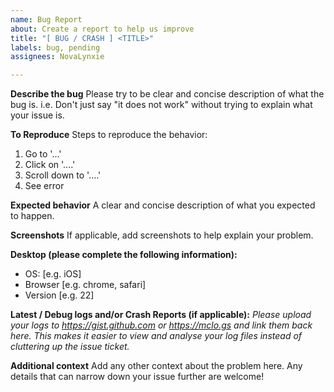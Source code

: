 ```yaml
---
name: Bug Report
about: Create a report to help us improve
title: "[ BUG / CRASH ] <TITLE>"
labels: bug, pending
assignees: NovaLynxie

---
```


**Describe the bug**
Please try to be clear and concise description of what the bug is.
i.e. Don't just say "it does not work" without trying to explain what your issue is.

**To Reproduce**
Steps to reproduce the behavior:
1. Go to '...'
2. Click on '....'
3. Scroll down to '....'
4. See error

**Expected behavior**
A clear and concise description of what you expected to happen.

**Screenshots**
If applicable, add screenshots to help explain your problem.

**Desktop (please complete the following information):**
 - OS: [e.g. iOS]
 - Browser [e.g. chrome, safari]
 - Version [e.g. 22]

**Latest / Debug logs and/or Crash Reports (if applicable):**
*Please upload your logs to https://gist.github.com or https://mclo.gs and link them back here. This makes it easier to view and analyse your log files instead of cluttering up the issue ticket.*

**Additional context**
Add any other context about the problem here. Any details that can narrow down your issue further are welcome!
